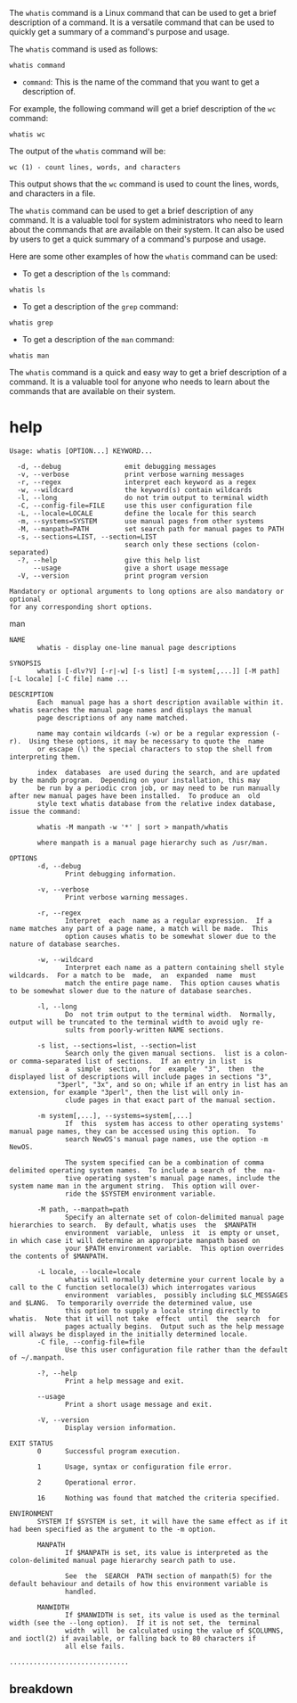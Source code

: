 The `whatis` command is a Linux command that can be used to get a brief description of a command. It is a versatile command that can be used to quickly get a summary of a command's purpose and usage.

The `whatis` command is used as follows:

```
whatis command
```

* `command`: This is the name of the command that you want to get a description of.

For example, the following command will get a brief description of the `wc` command:

```
whatis wc
```

The output of the `whatis` command will be:

```
wc (1) - count lines, words, and characters
```

This output shows that the `wc` command is used to count the lines, words, and characters in a file.

The `whatis` command can be used to get a brief description of any command. It is a valuable tool for system administrators who need to learn about the commands that are available on their system. It can also be used by users to get a quick summary of a command's purpose and usage.

Here are some other examples of how the `whatis` command can be used:

* To get a description of the `ls` command:

```
whatis ls
```

* To get a description of the `grep` command:

```
whatis grep
```

* To get a description of the `man` command:

```
whatis man
```

The `whatis` command is a quick and easy way to get a brief description of a command. It is a valuable tool for anyone who needs to learn about the commands that are available on their system.

# help

```
Usage: whatis [OPTION...] KEYWORD...

  -d, --debug                emit debugging messages
  -v, --verbose              print verbose warning messages
  -r, --regex                interpret each keyword as a regex
  -w, --wildcard             the keyword(s) contain wildcards
  -l, --long                 do not trim output to terminal width
  -C, --config-file=FILE     use this user configuration file
  -L, --locale=LOCALE        define the locale for this search
  -m, --systems=SYSTEM       use manual pages from other systems
  -M, --manpath=PATH         set search path for manual pages to PATH
  -s, --sections=LIST, --section=LIST
                             search only these sections (colon-separated)
  -?, --help                 give this help list
      --usage                give a short usage message
  -V, --version              print program version

Mandatory or optional arguments to long options are also mandatory or optional
for any corresponding short options.
```

man
```
NAME
       whatis - display one-line manual page descriptions

SYNOPSIS
       whatis [-dlv?V] [-r|-w] [-s list] [-m system[,...]] [-M path] [-L locale] [-C file] name ...

DESCRIPTION
       Each  manual page has a short description available within it.  whatis searches the manual page names and displays the manual
       page descriptions of any name matched.

       name may contain wildcards (-w) or be a regular expression (-r).  Using these options, it may be necessary to quote the  name
       or escape (\) the special characters to stop the shell from interpreting them.

       index  databases  are used during the search, and are updated by the mandb program.  Depending on your installation, this may
       be run by a periodic cron job, or may need to be run manually after new manual pages have been installed.  To produce an  old
       style text whatis database from the relative index database, issue the command:

       whatis -M manpath -w '*' | sort > manpath/whatis

       where manpath is a manual page hierarchy such as /usr/man.

OPTIONS
       -d, --debug
              Print debugging information.

       -v, --verbose
              Print verbose warning messages.

       -r, --regex
              Interpret  each  name as a regular expression.  If a name matches any part of a page name, a match will be made.  This
              option causes whatis to be somewhat slower due to the nature of database searches.

       -w, --wildcard
              Interpret each name as a pattern containing shell style wildcards.  For a match to be  made,  an  expanded  name  must
              match the entire page name.  This option causes whatis to be somewhat slower due to the nature of database searches.

       -l, --long
              Do  not trim output to the terminal width.  Normally, output will be truncated to the terminal width to avoid ugly re‐
              sults from poorly-written NAME sections.

       -s list, --sections=list, --section=list
              Search only the given manual sections.  list is a colon- or comma-separated list of sections.  If an entry in list  is
              a  simple  section,  for  example  "3",  then  the  displayed list of descriptions will include pages in sections "3",
            "3perl", "3x", and so on; while if an entry in list has an extension, for example "3perl", then the list will only in‐
              clude pages in that exact part of the manual section.

       -m system[,...], --systems=system[,...]
              If  this  system has access to other operating systems' manual page names, they can be accessed using this option.  To
              search NewOS's manual page names, use the option -m NewOS.

              The system specified can be a combination of comma delimited operating system names.  To include a search of  the  na‐
              tive operating system's manual page names, include the system name man in the argument string.  This option will over‐
              ride the $SYSTEM environment variable.

       -M path, --manpath=path
              Specify an alternate set of colon-delimited manual page hierarchies to search.  By default, whatis uses  the  $MANPATH
              environment  variable,  unless  it  is empty or unset, in which case it will determine an appropriate manpath based on
              your $PATH environment variable.  This option overrides the contents of $MANPATH.

       -L locale, --locale=locale
              whatis will normally determine your current locale by a call to the C function setlocale(3) which interrogates various
              environment  variables,  possibly including $LC_MESSAGES and $LANG.  To temporarily override the determined value, use
              this option to supply a locale string directly to whatis.  Note that it will not take  effect  until  the  search  for
              pages actually begins.  Output such as the help message will always be displayed in the initially determined locale.
       -C file, --config-file=file
              Use this user configuration file rather than the default of ~/.manpath.

       -?, --help
              Print a help message and exit.

       --usage
              Print a short usage message and exit.

       -V, --version
              Display version information.

EXIT STATUS
       0      Successful program execution.

       1      Usage, syntax or configuration file error.

       2      Operational error.

       16     Nothing was found that matched the criteria specified.

ENVIRONMENT
       SYSTEM If $SYSTEM is set, it will have the same effect as if it had been specified as the argument to the -m option.

       MANPATH
              If $MANPATH is set, its value is interpreted as the colon-delimited manual page hierarchy search path to use.

              See  the  SEARCH  PATH section of manpath(5) for the default behaviour and details of how this environment variable is
              handled.

       MANWIDTH
              If $MANWIDTH is set, its value is used as the terminal width (see the --long option).  If it is not set, the  terminal
              width  will  be calculated using the value of $COLUMNS, and ioctl(2) if available, or falling back to 80 characters if
              all else fails.

..............................
```


## breakdown

```

```
